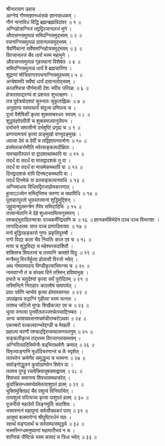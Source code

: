 श्रीनारायण उवाच  
आग्नेयं गौणमज्ञानध्वंसकं ज्ञानसाधकम् ।  
गौणं नानाविधं विद्धि ब्रह्मन्ब्रह्मविदांवर ॥ १ ॥  
अग्निहोत्राग्निजं तद्वद्विरजानलजं मुने ।  
औपासनसमुत्पन्नं समिदग्निसमुद्भवम् ॥ २ ॥  
पचनाग्निसमुत्पन्नं दावानलसमुद्भवम् ।  
त्रैवर्णिकानां सर्वेषामग्निहोत्रसमुद्भवम् ॥ ३ ॥  
विरजानलजं चैव धार्यं भस्म महामुने ।  
औपासनसमुत्पन्नं गृहस्थानां विशेषतः ॥ ४ ॥  
समिदग्निसमुत्पन्नं धार्यं वै ब्रह्मचारिणा ।  
शूद्राणां श्रोत्रियागारपचनाग्निसमुद्भवम्॥ ५ ॥  
अन्येषामपि सर्वेषां धार्यं दावानलोद्भवम् ।  
कालश्चित्रा पौर्णमासी देशः स्वीयः परिग्रहः ॥ ६ ॥  
क्षेत्रारामाद्यरण्यं वा प्रशस्तः शुभलक्षणः ।  
तत्र पूर्वत्रयोदश्यां सुस्नातः सुकृताह्निकः ॥ ७ ॥  
अनुज्ञाप्य स्वमाचार्यं संपूज्य प्रणिपत्य च ।  
पूजां वैशेषिकीं कृत्वा शुक्लाम्बरधरः स्वयम् ॥ ८ ॥  
शुद्धयज्ञोपवीती च शुक्लमाल्यानुलेपनः ।  
दर्भासने समासीनो दर्भमुष्टिं प्रगृह्य च ॥ ९ ॥  
प्राणायामत्रयं कृत्वा प्राङ्‌मुखो वाप्युदङ्‌मुखः ।  
ध्यात्वा देवं च देवीं च तद्विज्ञापनवर्त्मना ॥ १० ॥  
व्रतमेतत्करोमीति भवेत्सङ्‌कल्पदीक्षितः ।  
यावच्छरीरपातं वा द्वादशाब्दमथापि वा ॥ ११ ॥  
तदर्धं वा तदर्धं वा मासद्वादशकं तु वा ।  
तदर्धं वा तदर्धं वा मासमेकमथापि वा ॥ १२ ॥  
दिनद्वादशकं वापि दिनषट्कमथापि वा ।  
तदर्धं दिनमेकं वा व्रतसङ्‌कल्पनावधि ॥ १३ ॥  
अग्निमाधाय विधिवद्विरजाहोमकारणात् ।  
हुत्वाऽऽज्येन समिद्‌भिश्च चरुणा च यथाविधि ॥ १४ ॥  
पूताहात्पुरतो भूयस्तत्त्वानां शुद्धिमुद्दिशन् ।  
जुहुयान्मूलमन्त्रेण तैरेव समिदादिभिः ॥ १५ ॥  
तत्त्वान्येतानि मे देहे शुध्यन्तामित्यनुस्मरन् ।  
पश्चाद्‌भूतादितन्मात्राः पञ्चकर्मेन्द्रियाणि च ॥ १६ ॥
ज्ञानकर्मविभेदेन पञ्च पञ्च विभागशः ।  
त्वगादिधातवः सप्त पञ्च प्राणादिवायवः ॥ १७ ॥  
मनो बुद्धिरहङ्‌कारो गुणाः प्रकृतिपूरुषौ ।  
रागो विद्या कला चैव नियतिः काल एव च ॥ १८ ॥  
माया च शुद्धविद्या च महेश्वरसदाशिवौ ।  
शक्तिश्च शिवतत्त्वं च तत्त्वानि क्रमशो विदुः ॥ १९ ॥  
मन्त्रैस्तु विरजैर्हुत्वा होतासौ विरजो भवेत् ।  
अथ गोमयमादाय पिण्डीकृत्याभिमन्त्र्य च ॥ २० ॥  
न्यस्याग्नौ तं च संरक्ष्य दिने तस्मिन् हविष्यभुक् ।  
प्रभाते च चतुर्दश्यां कृत्वा सर्वं पुरोदितम् ॥ २१ ॥  
तस्मिन्दिने निराहारः कालशेषं समापयेत् ।  
प्रातः पर्वणि चाप्येवं कृत्वा होमावसानतः ॥ २२ ॥  
उपसंहृत्य रुद्राग्निं गृहीत्वा भस्म यत्नतः ।  
ततश्च जटिलो मुण्डः शिखैकजट एव च ॥ २३ ॥  
भूत्वा स्नात्वा पुनर्वीतलज्जश्चेत्स्याद्दिगम्बरः ।  
अन्यः काषायवसनश्चर्मचीराम्बरोऽथवा ॥ २४ ॥  
एकाम्बरो वल्कलवान्भवेद्दण्डी च मेखली ।  
प्रक्षाल्य चरणौ पश्चाद्‌द्विराचम्यात्मनस्तनुम् ॥ २५ ॥  
सङ्‌कलीकृत्य तद्भस्म विरजानलसम्भवम् ।  
अग्निरित्यादिभिर्मन्त्रैः षड्‌भिराथर्वणैः क्रमात् ॥ २६ ॥  
विमृज्याङ्‌गानि मूर्धादिचरणान्तं च तैः स्पृशेत् ।  
ततस्तेन क्रमेणैव समुद्धूल्य च भस्मना ॥ २७ ॥  
सर्वाङ्‌गोद्धूलनं कुर्यात्प्रणवेन शिवेन वा ।  
ततश्च पुण्ड्रं रचयेत्त्रियायुषसमाह्वयम् ॥ २८ ॥  
शिवभावं समागम्य शिवभावमथाचरेत् ।  
कुर्यात्त्रिसन्ध्यमप्येवमेतत्पाशुपतं व्रतम् ॥ २९ ॥  
भुक्तिमुक्तिप्रदं चैव पशुत्वं विनिवर्तयेत् ।  
तत्पशुत्वं परित्यज्य कृत्वा पाशुपतं व्रतम् ॥ ३० ॥  
पूजनीयो महादेवो लिङ्‌गमूर्तिः सदाशिवः ।  
भस्मस्नानं महापुण्यं सर्वसौख्यकरं परम् ॥ ३१ ॥  
आयुष्यं बलमारोग्यं श्रीपुष्टिवर्धनं यतः ।  
रक्षार्थं मङ्‌गलार्थं च सर्वसम्पत्समृद्धये ॥ ३२ ॥  
भस्मस्निग्धमनुष्याणां महामारीभयं न च ।  
शान्तिकं पौष्टिकं भस्म कामदं च त्रिधा भवेत् ॥ ३३ ॥
